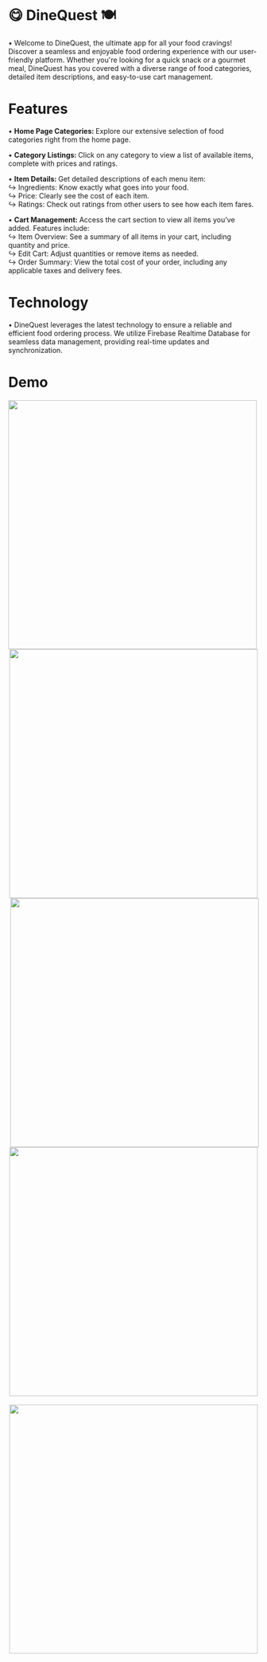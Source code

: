 # 😋 DineQuest 🍽
• Welcome to DineQuest, the ultimate app for all your food cravings! Discover a seamless and enjoyable food ordering experience with our user-friendly platform. Whether you're looking for a quick snack or a gourmet meal, DineQuest has you covered with a diverse range of food categories, detailed item descriptions, and easy-to-use cart management.

# <b> Features </b>

• <b> Home Page Categories: </b> Explore our extensive selection of food categories right from the home page.

• <b> Category Listings: </b> Click on any category to view a list of available items, complete with prices and ratings.

• <b> Item Details: </b> Get detailed descriptions of each menu item: <br>
↪ Ingredients: Know exactly what goes into your food. <br>
↪ Price: Clearly see the cost of each item. <br>
↪ Ratings: Check out ratings from other users to see how each item fares.

• <b> Cart Management: </b> Access the cart section to view all items you’ve added. Features include: <br>
↪ Item Overview: See a summary of all items in your cart, including quantity and price. <br>
↪ Edit Cart: Adjust quantities or remove items as needed. <br>
↪ Order Summary: View the total cost of your order, including any applicable taxes and delivery fees.

# <b> Technology </b>

• DineQuest leverages the latest technology to ensure a reliable and efficient food ordering process. We utilize Firebase Realtime Database for seamless data management, providing real-time updates and synchronization.

# <b> Demo </b>

<p align="center">
  <img src="https://github.com/Harsh-122003/DineQuest/assets/115886477/2fee125c-6852-48f2-a979-0303a015563e" height="500" align="left">
  <img src="https://github.com/Harsh-122003/DineQuest/assets/115886477/e3298ec1-d341-4459-9214-b38ff5a14b5f" height="500">
  <img src="https://github.com/Harsh-122003/DineQuest/assets/115886477/a9cc7672-9282-426e-8577-de44273e7b01" height="500" align="right">
</p>

<p align="center">
  <img src="https://github.com/Harsh-122003/DineQuest/assets/115886477/d76c3763-d44d-4d17-9eae-8f88c1385a63" height="500">
  &nbsp;&nbsp;&nbsp;&nbsp;&nbsp;&nbsp;&nbsp;&nbsp;&nbsp;&nbsp;&nbsp;&nbsp;&nbsp;&nbsp;&nbsp;
  <img src="https://github.com/Harsh-122003/DineQuest/assets/115886477/57c81c86-043b-4195-83a3-7d44daf68eb2" height="500">
</p>
